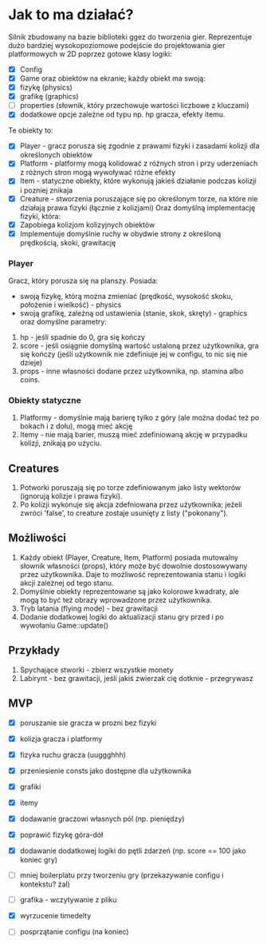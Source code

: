 # Jak to ma działać?
Silnik zbudowany na bazie biblioteki ggez do tworzenia gier.
Reprezentuje dużo bardziej wysokopoziomowe podejście do projektowania gier platformowych w 2D poprzez gotowe klasy logiki:
- [x] Config 
- [x] Game 
oraz obiektów na ekranie; każdy obiekt ma swoją: 
- [x] fizykę (physics) 
- [x] grafikę (graphics)
- [ ] properties (słownik, który przechowuje wartości liczbowe z kluczami)
- [x] dodatkowe opcje zależne od typu np. hp gracza, efekty itemu.

Te obiekty to:
- [x] Player - gracz porusza się zgodnie z prawami fizyki i zasadami kolizji dla określonych obiektów
- [x] Platform - platformy mogą kolidować z różnych stron i przy uderzeniach z różnych stron mogą wywoływać różne efekty
- [x] Item - statyczne obiekty, które wykonują jakieś działanie podczas kolizji i pozniej znikaja
- [x] Creature - stworzenia poruszające się po określonym torze, na które nie działają prawa fizyki (łącznie z kolizjami)
Oraz domyślną implementację fizyki, która:
- [x] Zapobiega kolizjom kolizyjnych obiektów
- [x] Implementuje domyślnie ruchy w obydwie strony z określoną prędkością, skoki, grawitację

### Player
Gracz, który porusza się na planszy. Posiada: 
- swoją fizykę, którą można zmieniać (prędkość, wysokość skoku, położenie i wielkość) - physics
- swoją grafikę, zależną od ustawienia (stanie, skok, skręty) - graphics
oraz domyślne parametry:
1. hp - jeśli spadnie do 0, gra się kończy
2. score - jeśli osiągnie domyślną wartość ustaloną przez użytkownika, gra się kończy (jeśli użytkownik nie zdefiniuje jej w configu, to nic się nie dzieje)
3. props - inne własności dodane przez użytkownika, np. stamina albo coins.

### Obiekty statyczne
1. Platformy - domyślnie mają barierę tylko z góry (ale można dodać też po bokach i z dołu), mogą mieć akcję
2. Itemy - nie mają barier, muszą mieć zdefiniowaną akcję w przypadku kolizji, znikają po użyciu.

## Creatures
1. Potworki poruszają się po torze zdefiniowanym jako listy wektorów (ignorują kolizje i prawa fizyki).
2. Po kolizji wykonuje się akcja zdefniowana przez użytkownika; jeżeli zwróci 'false', to creature zostaje usunięty z listy ("pokonany").


## Możliwości 
1. Każdy obiekt (Player, Creature, Item, Platform) posiada mutowalny słownik własności (props), który może być dowolnie dostosowywany przez użytkownika. Daje to możliwość reprezentowania stanu i logiki akcji zależnej od tego stanu.
2. Domyślnie obiekty reprezentowane są jako kolorowe kwadraty, ale mogą to być też obrazy wprowadzone przez użytkownika.
3. Tryb latania (flying mode) - bez grawitacji
4. Dodanie dodatkowej logiki do aktualizacji stanu gry przed i po wywołaniu Game::update()

## Przykłady
1. Spychające stworki - zbierz wszystkie monety
2. Labirynt - bez grawitacji, jeśli jakiś zwierzak cię dotknie - przegrywasz

## MVP
- [x] poruszanie sie gracza w prozni bez fizyki
- [x] kolizja gracza i platformy
- [x] fizyka ruchu gracza (uuggghhh)
- [x] przeniesienie consts jako dostępne dla użytkownika
- [x] grafiki
- [x] itemy
- [x] dodawanie graczowi własnych pól (np. pieniędzy)
- [x] poprawić fizykę góra-dół
- [x] dodawanie dodatkowej logiki do pętli zdarzeń (np. score == 100 jako koniec gry)
- [ ] mniej boilerplatu przy tworzeniu gry (przekazywanie configu i kontekstu? żal)
- [ ] grafika - wczytywanie z pliku
- [x] wyrzucenie timedelty
- [ ] posprzątanie configu (na koniec)

